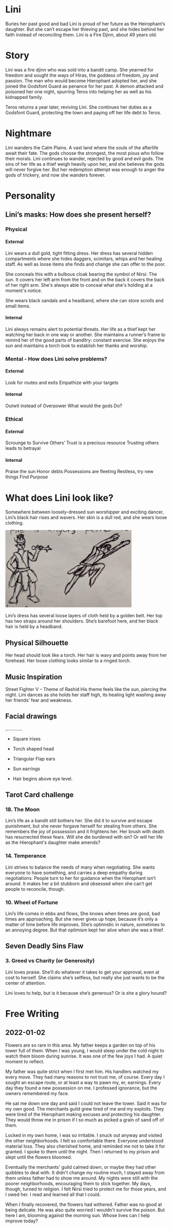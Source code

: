 # Lini
Buries her past good and bad
Lini is proud of her future as the Heirophant’s daughter. But she can’t escape her thieving past, and she hides behind her faith instead of reconciling them.
Lini is a Fire Djinn, about 49 years old.

# Story
Lini was a fire djinn who was sold into a bandit camp. She yearned for freedom and sought the ways of Hiras, the goddess of freedom, joy and passion. The man who would become Hierophant adopted her, and she joined the Godsfont Guard as penance for her past. A demon attacked and poisoned her one night, spurring Teros into helping her as well as his kidnapped family.

Teros returns a year later, reviving Lini. She continues her duties as a Godsfont Guard, protecting the town and paying off her life debt to Teros.

# Nightmare
Lini wanders the Calm Plains. A vast land where the souls of the afterlife await their fate. The gods choose the strongest, the most pious who follow their morals. Lini continues to wander, rejected by good and evil gods. The sins of her life as a thief weigh heavily upon her, and she believes the gods will never forgive her. But her redemption attempt was enough to anger the gods of trickery, and now she wanders forever.

# Personality
## Lini’s masks: How does she present herself?
### Physical

#### External
Lini wears a dull gold, tight fitting dress. Her dress has several hidden compartments where she hides daggers, scimitars, whips and her healing staff. As well as loose items she finds and change she can offer to the poor.

She conceals this with a bulbous cloak bearing the symbol of Nirsi: The sun. It covers her left arm from the front and on the back it covers the back of her right arm. She's always able to conceal what she's holding at a moment's notice.

She wears black sandals and a headband, where she can store scrolls and small items.

#### Internal
Lini always remains alert to potential threats. Her life as a thief kept her watching her back in one way or another. She maintains a runner’s frame to remind her of the good parts of banditry: constant exercise. She enjoys the sun and maintains a torch look to establish her thanks and worship.

### Mental - How does Lini solve problems?
#### External
Look for routes and exits
Empathize with your targets
#### Internal
Outwit instead of Overpower
What would the gods Do?
### Ethical
#### External
Scrounge to Survive
Others’ Trust is a precious resource
Trusting others leads to betrayal
#### Internal
Praise the sun
Honor debts
Possessions are fleeting
Restless, try new things
Find Purpose

# What does Lini look like?
Somewhere between loosely-dressed sun worshipper and exciting dancer, Lini’s black hair rises and wavers. Her skin is a dull red, and she wears loose clothing.

![Lini wearing white rags against her brick red skin and grey hair](./lini/liniSketch.png)

Lini’s dress has several loose layers of cloth held by a golden belt. Her top has two straps around her shoulders. She’s barefoot here, and her black hair is held by a headband.

## Physical Silhouette
Her head should look like a torch. Her hair is wavy and points away from her forehead. Her loose clothing looks similar to a ringed torch.

## Music Inspiration
Street Fighter V – Theme of Rashid
His theme feels like the sun, piercing the night. Lini dances as she holds her staff high, its healing light washing away her friends’ fear and weakness.

## Facial drawings

<img src="/Users/chadserrant/Documents/terosDesignNotes/characters/playable/lini/2022-01-01 Lini front portrait.jpg" alt="2022-01-01 Lini front portrait" style="zoom:25%;" />

- Square irises

- Torch shaped head
- Triangular Flap ears 
- Sun earrings 
- Hair begins above eye level.

## Tarot Card challenge
### 18. The Moon
Lini’s life as a bandit still bothers her. She did it to survive and escape punishment, but she never forgave herself for stealing from others. She remembers the joy of possession and it frightens her. Her brush with death has resurrected these fears. Will she die burdened with sin? Or will her life as the Hierophant's daughter make amends?
### 14. Temperance
Lini strives to balance the needs of many when negotiating. She wants everyone to have something, and carries a deep empathy during negotiations. People turn to her for guidance when the Hierophant isn’t around. It makes her a bit stubborn and obsessed when she can’t get people to reconcile, though.
### 10. Wheel of Fortune
Lini’s life comes in ebbs and flows, She knows when times are good, bad times are approaching. But she never gives up hope, because it’s only a matter of time before life improves. She’s optimistic in nature, sometimes to an annoying degree. But that optimism kept her alive when she was a thief.
## Seven Deadly Sins Flaw
### 3. Greed vs Charity (or Generosity)
Lini loves praise. She’ll do whatever it takes to get your approval, even at cost to herself. She claims she’s selfless, but really she just wants to be the center of attention.

Lini loves to help, but is it because she’s generous? Or is she a glory hound?

# Free Writing

## 2022-01-02

Flowers are so rare in this area. My father keeps a garden on top of his tower full of them. When I was young, I would sleep under the cold night to watch them bloom during sunrise. It was one of the few joys I had. A quiet moment to reflect.

My father was quite strict when I first met him. His handlers watched my every move. They had many reasons to not trust me, of course. Every day I sought an escape route, or at least a way to pawn my, er, earnings. Every day they found a new possession on me. I professed ignorance, but the owners remembered my face.

He sat me down one day and said I could not leave the tower. Said it was for my own good. The merchants guild grew tired of me and my exploits. They were tired of the Hierophant making excuses and protecting his daughter. They would throw me in prison if I so much as picked a grain of sand off of them.

Locked in my own home, I was so irritable. I snuck out anyway and visited the other neighborhoods. I felt so comfortable there. Everyone understood material loss. They also cherished home, and reminded me not to take it for granted. I spoke to them until the night. Then I returned to my prison and slept until the flowers bloomed.

Eventually the merchants' guild calmed down, or maybe they had other quibbles to deal with. It didn't change my routine much, I stayed away from them unless father had to show me around. My nights were still with the poorer neighborhoods, encouraging them to stick together. My days, though, turned to religion. I felt Nirsi tried to protect me for those years, and I owed her. I read and learned all that I could.

When I finally recovered, the flowers had withered. Father was no good at being delicate. He was also quite worried I wouldn't survive the poison. But here I am, blooming against the morning sun. Whose lives can I help improve today?
